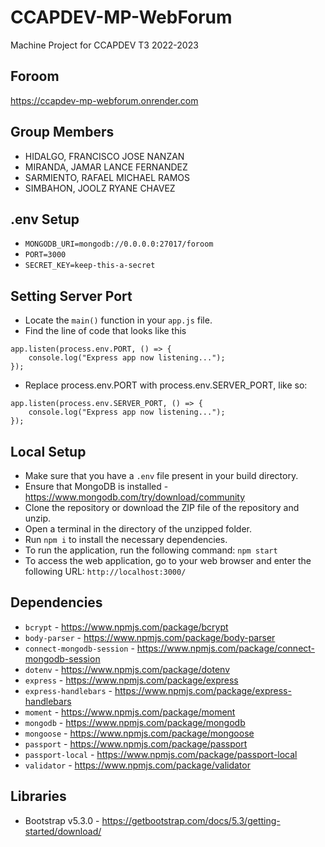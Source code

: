 # CCAPDEV-MP-WebForum
Machine Project for CCAPDEV T3 2022-2023

## Foroom
https://ccapdev-mp-webforum.onrender.com

## Group Members
- HIDALGO, FRANCISCO JOSE NANZAN
- MIRANDA, JAMAR LANCE FERNANDEZ
- SARMIENTO, RAFAEL MICHAEL RAMOS
- SIMBAHON, JOOLZ RYANE CHAVEZ

## .env Setup
- `MONGODB_URI=mongodb://0.0.0.0:27017/foroom`
- `PORT=3000`
- `SECRET_KEY=keep-this-a-secret`

## Setting Server Port
- Locate the `main()` function in your `app.js` file.
- Find the line of code that looks like this
```
app.listen(process.env.PORT, () => {
    console.log("Express app now listening...");
});
```
- Replace process.env.PORT with process.env.SERVER_PORT, like so:
```
app.listen(process.env.SERVER_PORT, () => {
    console.log("Express app now listening...");
});
```

## Local Setup
- Make sure that you have a `.env` file present in your build directory.
- Ensure that MongoDB is installed - https://www.mongodb.com/try/download/community
- Clone the repository or download the ZIP file of the repository and unzip.
- Open a terminal in the directory of the unzipped folder.
- Run `npm i` to install the necessary dependencies.
- To run the application, run the following command: `npm start`
- To access the web application, go to your web browser and enter the following URL: `http://localhost:3000/`

## Dependencies
- `bcrypt` - https://www.npmjs.com/package/bcrypt
- `body-parser` - https://www.npmjs.com/package/body-parser
- `connect-mongodb-session` - https://www.npmjs.com/package/connect-mongodb-session
- `dotenv` - https://www.npmjs.com/package/dotenv
- `express` - https://www.npmjs.com/package/express
- `express-handlebars` - https://www.npmjs.com/package/express-handlebars
- `moment` - https://www.npmjs.com/package/moment
- `mongodb` - https://www.npmjs.com/package/mongodb
- `mongoose` - https://www.npmjs.com/package/mongoose
- `passport` - https://www.npmjs.com/package/passport
- `passport-local` - https://www.npmjs.com/package/passport-local
- `validator` - https://www.npmjs.com/package/validator

## Libraries
- Bootstrap v5.3.0 - https://getbootstrap.com/docs/5.3/getting-started/download/
